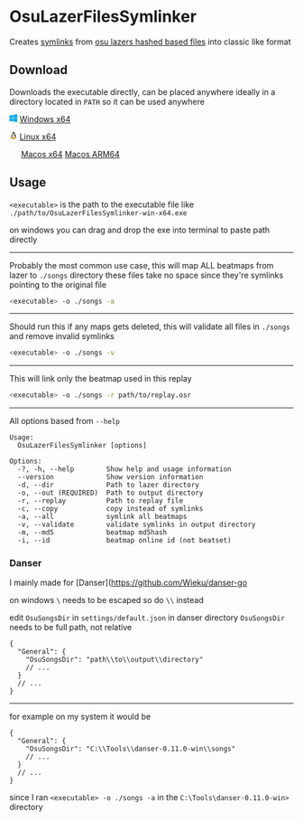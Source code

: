 # OsuLazerFilesSymlinker
Creates [symlinks](https://en.wikipedia.org/wiki/Symbolic_link) from [osu lazers hashed based files](https://osu.ppy.sh/wiki/en/Client/Release_stream/Lazer/File_storage) into classic like format

## Download
Downloads the executable directly, can be placed anywhere
ideally in a directory located in `PATH` so it can be used anywhere

<svg viewBox="0 0 88 88" xmlns="http://www.w3.org/2000/svg" height="1em" width="1em"><path d="m0 12.402 35.687-4.86.016 34.423-35.67.203zm35.67 33.529.028 34.453L.028 75.48.026 45.7zm4.326-39.025L87.314 0v41.527l-47.318.376zm47.329 39.349-.011 41.34-47.318-6.678-.066-34.739z" fill="#00adef"/></svg>
[Windows x64](https://github.com/Ricky12Awesome/OsuLazerFilesSymlinker/releases/latest/download//OsuLazerFilesSymlinker-win-x64.exe)

<svg xmlns="http://www.w3.org/2000/svg" width="1em" height="1em" viewBox="0 0 256 295"><defs><linearGradient id="linux__logosLinuxTux0" x1="48.548%" x2="51.047%" y1="115.276%" y2="41.364%"><stop offset="0%" stop-color="#FFEED7"/><stop offset="100%" stop-color="#BDBFC2"/></linearGradient><linearGradient id="linux__logosLinuxTux1" x1="54.407%" x2="46.175%" y1="2.404%" y2="90.542%"><stop offset="0%" stop-color="#FFF" stop-opacity=".8"/><stop offset="100%" stop-color="#FFF" stop-opacity="0"/></linearGradient><linearGradient id="linux__logosLinuxTux2" x1="51.86%" x2="47.947%" y1="88.248%" y2="9.748%"><stop offset="0%" stop-color="#FFEED7"/><stop offset="100%" stop-color="#BDBFC2"/></linearGradient><linearGradient id="linux__logosLinuxTux3" x1="49.925%" x2="49.924%" y1="85.49%" y2="13.811%"><stop offset="0%" stop-color="#FFEED7"/><stop offset="100%" stop-color="#BDBFC2"/></linearGradient><linearGradient id="linux__logosLinuxTux4" x1="53.901%" x2="45.956%" y1="3.102%" y2="93.895%"><stop offset="0%" stop-color="#FFF" stop-opacity=".65"/><stop offset="100%" stop-color="#FFF" stop-opacity="0"/></linearGradient><linearGradient id="linux__logosLinuxTux5" x1="45.593%" x2="54.811%" y1="5.475%" y2="93.524%"><stop offset="0%" stop-color="#FFF" stop-opacity=".65"/><stop offset="100%" stop-color="#FFF" stop-opacity="0"/></linearGradient><linearGradient id="linux__logosLinuxTux6" x1="49.984%" x2="49.984%" y1="89.845%" y2="40.632%"><stop offset="0%" stop-color="#FFEED7"/><stop offset="100%" stop-color="#BDBFC2"/></linearGradient><linearGradient id="linux__logosLinuxTux7" x1="53.505%" x2="42.746%" y1="99.975%" y2="23.545%"><stop offset="0%" stop-color="#FFEED7"/><stop offset="100%" stop-color="#BDBFC2"/></linearGradient><linearGradient id="linux__logosLinuxTux8" x1="49.841%" x2="50.241%" y1="13.229%" y2="94.673%"><stop offset="0%" stop-color="#FFF" stop-opacity=".8"/><stop offset="100%" stop-color="#FFF" stop-opacity="0"/></linearGradient><linearGradient id="linux__logosLinuxTux9" x1="49.927%" x2="50.727%" y1="37.327%" y2="92.782%"><stop offset="0%" stop-color="#FFF" stop-opacity=".65"/><stop offset="100%" stop-color="#FFF" stop-opacity="0"/></linearGradient><linearGradient id="linux__logosLinuxTuxa" x1="49.876%" x2="49.876%" y1="2.299%" y2="81.204%"><stop offset="0%" stop-color="#FFF" stop-opacity=".65"/><stop offset="100%" stop-color="#FFF" stop-opacity="0"/></linearGradient><linearGradient id="linux__logosLinuxTuxb" x1="49.833%" x2="49.824%" y1="2.272%" y2="71.799%"><stop offset="0%" stop-color="#FFF" stop-opacity=".65"/><stop offset="100%" stop-color="#FFF" stop-opacity="0"/></linearGradient><linearGradient id="linux__logosLinuxTuxc" x1="53.467%" x2="38.949%" y1="48.921%" y2="98.1%"><stop offset="0%" stop-color="#FFA63F"/><stop offset="100%" stop-color="#FF0"/></linearGradient><linearGradient id="linux__logosLinuxTuxd" x1="52.373%" x2="47.579%" y1="143.009%" y2="-64.622%"><stop offset="0%" stop-color="#FFEED7"/><stop offset="100%" stop-color="#BDBFC2"/></linearGradient><linearGradient id="linux__logosLinuxTuxe" x1="30.581%" x2="65.887%" y1="34.024%" y2="89.175%"><stop offset="0%" stop-color="#FFA63F"/><stop offset="100%" stop-color="#FF0"/></linearGradient><linearGradient id="linux__logosLinuxTuxf" x1="59.572%" x2="48.361%" y1="-17.216%" y2="66.118%"><stop offset="0%" stop-color="#FFF" stop-opacity=".65"/><stop offset="100%" stop-color="#FFF" stop-opacity="0"/></linearGradient><linearGradient id="linux__logosLinuxTuxg" x1="47.769%" x2="51.373%" y1="1.565%" y2="104.313%"><stop offset="0%" stop-color="#FFF" stop-opacity=".65"/><stop offset="100%" stop-color="#FFF" stop-opacity="0"/></linearGradient><linearGradient id="linux__logosLinuxTuxh" x1="43.55%" x2="57.114%" y1="4.533%" y2="92.827%"><stop offset="0%" stop-color="#FFF" stop-opacity=".65"/><stop offset="100%" stop-color="#FFF" stop-opacity="0"/></linearGradient><linearGradient id="linux__logosLinuxTuxi" x1="49.733%" x2="50.558%" y1="17.609%" y2="99.385%"><stop offset="0%" stop-color="#FFA63F"/><stop offset="100%" stop-color="#FF0"/></linearGradient><linearGradient id="linux__logosLinuxTuxj" x1="50.17%" x2="49.68%" y1="2.89%" y2="94.17%"><stop offset="0%" stop-color="#FFF" stop-opacity=".65"/><stop offset="100%" stop-color="#FFF" stop-opacity="0"/></linearGradient><filter id="linux__logosLinuxTuxk" width="200%" height="200%" x="-50%" y="-50%" filterUnits="objectBoundingBox"><feOffset in="SourceAlpha" result="shadowOffsetOuter1"/><feGaussianBlur in="shadowOffsetOuter1" result="shadowBlurOuter1" stdDeviation="6.5"/></filter></defs><g fill="none"><path fill="#000" fill-opacity=".2" d="M235.125 249.359c0 17.355-52.617 31.497-117.54 31.497S.044 266.806.044 249.359c0-17.356 52.618-31.498 117.54-31.498c64.924 0 117.45 14.142 117.541 31.498" filter="url(#linux__logosLinuxTuxk)" transform="translate(10)"/><path fill="#000" d="M63.213 215.474c-11.387-16.346-13.591-69.606 12.947-102.39C89.292 97.383 92.69 86.455 93.7 71.67c.734-16.805-11.846-66.851 35.537-70.616c48.027-3.857 45.364 43.526 45.088 68.596c-.183 21.12 15.52 33.15 26.355 49.68c19.927 30.303 18.274 82.461-3.765 110.745c-27.916 35.354-51.791 20.018-67.678 21.304c-29.752 1.745-30.762 17.54-66.024-35.905"/><path fill="url(#linux__logosLinuxTux0)" d="M169.1 122.451c8.265 7.622 29.661 41.69-4.224 62.995c-11.937 7.438 10.653 35.721 21.488 22.039c19.193-24.61 6.98-63.913-4.591-77.963c-7.714-9.917-19.651-13.774-12.672-7.07" transform="translate(10)"/><path fill="#000" stroke="#000" stroke-width=".977" d="M176.805 117.86c13.59 11.02 38.292 49.587 2.204 74.748c-11.846 7.806 10.468 32.508 23.049 19.927c43.618-43.894-1.102-94.308-16.53-111.664c-13.774-15.151-25.987 3.49-8.723 16.989z"/><path fill="url(#linux__logosLinuxTux1)" d="M147.245 25.02c-.459 12.581-14.325 23.51-30.946 24.52c-16.621 1.01-29.66-8.54-29.202-21.121c.46-12.581 14.326-23.509 30.947-24.519c16.62-.918 29.66 8.54 29.201 21.12" transform="translate(10)"/><path fill="url(#linux__logosLinuxTux2)" d="M107.483 54.957c.46 8.173-3.397 15.06-8.723 15.335c-5.326.276-10.01-6.06-10.469-14.233c-.459-8.173 3.398-15.06 8.724-15.335c5.326-.276 10.01 6.06 10.468 14.233" transform="translate(10)"/><path fill="url(#linux__logosLinuxTux3)" d="M117.125 55.6c.184 9.458 6.337 16.988 13.683 16.805c7.346-.184 13.131-7.99 12.948-17.54c-.184-9.458-6.336-16.988-13.683-16.804c-7.346.183-13.223 8.08-12.948 17.539" transform="translate(10)"/><path fill="#000" d="M133.186 57.712c-.092 5.234 2.48 9.458 5.877 9.458c3.306 0 6.153-4.224 6.245-9.366c.091-5.234-2.48-9.459-5.878-9.459c-3.397 0-6.152 4.225-6.244 9.367m-21.212.092c.459 4.316-1.194 7.989-3.582 8.356c-2.387.276-4.683-2.938-5.142-7.254c-.46-4.316 1.194-7.99 3.581-8.357c2.388-.275 4.684 2.939 5.143 7.255"/><path fill="url(#linux__logosLinuxTux4)" d="M124.564 54.773c-.276 2.939 1.102 5.326 3.03 5.51c1.928.184 3.765-2.112 4.04-4.959c.276-2.938-1.102-5.326-3.03-5.51c-1.928-.183-3.765 2.113-4.04 4.96" transform="translate(10)"/><path fill="url(#linux__logosLinuxTux5)" d="M99.953 55.508c.276 2.388-.734 4.5-2.203 4.683c-1.47.184-2.847-1.653-3.123-4.132c-.275-2.388.735-4.5 2.204-4.683c1.47-.184 2.847 1.744 3.122 4.132" transform="translate(10)"/><path fill="url(#linux__logosLinuxTux6)" d="M71.027 145.684c6.52-14.785 20.386-40.772 20.662-60.883c0-15.978 47.843-19.835 51.7-3.856c3.856 15.978 13.59 39.853 19.834 51.424c6.245 11.478 24.335 48.118 5.051 80.074c-17.356 28.284-69.973 50.69-98.073-3.856c-9.55-18.917-7.806-42.333.826-62.903" transform="translate(10)"/><path fill="url(#linux__logosLinuxTux7)" d="M65.15 134.664c-5.601 10.56-17.172 38.293 11.112 53.445c30.395 16.162 30.303 49.312-6.245 33.517c-33.425-14.233-18.641-71.902-9.274-85.676c6.06-9.642 15.243-21.488 4.407-1.286" transform="translate(10)"/><path fill="#000" stroke="#000" stroke-width="1.25" d="M79.925 122.727c-8.907 14.509-30.211 48.669-1.652 66.484c38.384 23.6 27.548 47.108-7.53 25.895c-49.404-29.568-5.97-89.257 13.774-112.03c22.59-25.529 4.316 4.683-4.592 19.65z"/><path fill="url(#linux__logosLinuxTux8)" d="M156.428 151.285c0 16.162-15.519 37.1-42.15 36.916c-27.456.183-39.118-20.754-39.118-36.916c0-16.161 18.182-29.293 40.588-29.293c22.498.092 40.68 13.132 40.68 29.293" transform="translate(10)"/><path fill="url(#linux__logosLinuxTux9)" d="M141.92 100.504c-.276 16.713-11.204 20.662-24.978 20.662c-13.775 0-23.784-2.48-24.978-20.662c0-11.387 11.203-17.998 24.978-17.998c13.774-.092 24.977 6.52 24.977 17.998" transform="translate(10)"/><path fill="url(#linux__logosLinuxTuxa)" d="M58.63 126.216c9-13.682 28.008-34.711 3.582 2.939c-19.835 31.038-7.346 50.965-.918 56.474c18.549 16.53 17.814 27.64 3.214 18.917c-31.314-18.641-24.794-50.047-5.878-78.33" transform="translate(10)"/><path fill="url(#linux__logosLinuxTuxb)" d="M188.936 131.818c-7.806-16.07-32.6-56.842 1.193-9.459c30.763 42.884 9.183 72.729 5.326 75.667c-3.856 2.939-16.804 8.908-13.04-1.469c3.858-10.377 22.958-30.028 6.52-64.74" transform="translate(10)"/><path fill="url(#linux__logosLinuxTuxc)" stroke="#E68C3F" stroke-width="6.25" d="M51.835 258.542c-20.57-10.928-50.414 2.112-39.578-27.457c2.204-6.704-3.214-16.805.275-23.325c4.133-7.989 13.04-6.244 18.366-11.57c5.234-5.51 8.54-15.06 18.366-13.59c9.734 1.468 16.254 13.406 23.049 28.099c5.05 10.468 22.865 25.253 21.672 37.007c-1.47 17.998-21.948 21.396-42.15 10.836z" transform="translate(10)"/><path fill="url(#linux__logosLinuxTuxd)" d="M201.608 189.119c-3.122 5.877-16.162 15.335-24.886 12.856c-8.815-2.388-12.856-15.795-11.111-25.988c1.653-11.386 11.111-12.03 23.05-6.336c12.855 6.336 16.712 11.662 12.947 19.468" transform="translate(10)"/><path fill="url(#linux__logosLinuxTuxe)" stroke="#E68C3F" stroke-width="6.251" d="M194.445 253.49c15.06-18.273 48.578-14.508 25.988-39.577c-4.775-5.418-3.306-16.989-9.183-21.947c-6.887-6.061-14.509-1.102-21.488-4.224c-6.979-3.398-14.325-9.918-22.865-5.327c-8.54 4.684-9.459 16.805-10.285 32.783c-.735 11.479-11.203 30.671-5.602 41.231c8.081 16.346 29.11 14.142 43.435-2.938z" transform="translate(10)"/><path fill="url(#linux__logosLinuxTuxf)" d="M187.925 229.064c23.325-34.435 5.97-34.16.092-36.823c-5.877-2.755-12.03-8.173-18.916-4.408c-6.888 3.857-7.255 13.775-7.439 26.814c-.275 9.367-8.08 25.07-3.397 33.793c5.693 10.193 19.467-4.591 29.66-19.376" transform="translate(10)"/><path fill="url(#linux__logosLinuxTuxg)" d="M47.06 234.023c-34.895-22.59-18.55-30.303-13.315-33.885c6.336-4.591 6.428-13.407 14.233-12.58c7.806.826 12.397 10.468 17.631 22.406c3.857 8.54 17.264 19.927 16.254 29.753c-1.285 11.57-19.743 3.948-34.803-5.694" transform="translate(10)"/><path fill="#000" d="M209.588 188.843c-2.755 4.776-13.958 12.306-21.396 10.285c-7.622-1.928-11.112-12.672-9.55-20.753c1.377-9.183 9.55-9.642 19.834-5.05c10.928 4.958 14.326 9.182 11.112 15.518"/><path fill="url(#linux__logosLinuxTuxh)" d="M192.058 186.18c-1.745 3.306-9.091 8.54-14.234 7.163c-5.142-1.377-7.713-8.815-6.887-14.417c.735-6.336 6.244-6.704 13.223-3.581c7.53 3.49 9.918 6.428 7.898 10.835" transform="translate(10)"/><path fill="url(#linux__logosLinuxTuxi)" stroke="#E68C3F" stroke-width="3.75" d="M97.107 66.344c3.673-3.398 12.58-13.774 29.477-2.939c3.122 2.02 5.693 2.204 11.662 4.775c12.03 4.96 6.336 16.897-6.52 20.937c-5.51 1.745-10.468 8.449-20.386 7.806c-8.54-.46-10.744-6.06-15.978-9.091c-9.275-5.234-10.652-12.305-5.602-16.07c5.051-3.765 6.98-5.143 7.347-5.418z" transform="translate(10)"/><path stroke="#E68C3F" stroke-width="2.5" d="M148.43 75.986c-5.05.275-15.979 11.203-27.457 11.203c-11.479 0-18.366-10.652-20.11-10.652"/><path fill="url(#linux__logosLinuxTuxj)" d="M102.8 65.426c1.837-1.653 7.622-6.153 15.244-1.562c1.653.919 3.306 1.929 5.693 3.306c4.867 2.847 2.48 6.98-3.398 9.55c-2.663 1.102-7.07 3.49-10.376 3.306c-3.673-.367-6.153-2.755-8.54-4.316c-4.5-2.938-4.224-5.418-2.112-7.346c1.56-1.47 3.305-2.847 3.49-2.938" transform="translate(10)"/></g></svg>
[Linux x64](https://github.com/Ricky12Awesome/OsuLazerFilesSymlinker/releases/latest/download//OsuLazerFilesSymlinker-linux-x64)

<svg xmlns="http://www.w3.org/2000/svg" xml:space="preserve" width="1.2em" height="1em" viewBox="0 0 814 1000"><path fill="#fff" d="M788.1 340.9c-5.8 4.5-108.2 62.2-108.2 190.5 0 148.4 130.3 200.9 134.2 202.2-.6 3.2-20.7 71.9-68.7 141.9-42.8 61.6-87.5 123.1-155.5 123.1s-85.5-39.5-164-39.5c-76.5 0-103.7 40.8-165.9 40.8s-105.6-57-155.5-127C46.7 790.7 0 663 0 541.8c0-194.4 126.4-297.5 250.8-297.5 66.1 0 121.2 43.4 162.7 43.4 39.5 0 101.1-46 176.3-46 28.5 0 130.9 2.6 198.3 99.2zm-234-181.5c31.1-36.9 53.1-88.1 53.1-139.3 0-7.1-.6-14.3-1.9-20.1-50.6 1.9-110.8 33.7-147.1 75.8-28.5 32.4-55.1 83.6-55.1 135.5 0 7.8 1.3 15.6 1.9 18.1 3.2.6 8.4 1.3 13.6 1.3 45.4 0 102.5-30.4 135.5-71.3z"/></svg>
[Macos x64](https://github.com/Ricky12Awesome/OsuLazerFilesSymlinker/releases/latest/download//OsuLazerFilesSymlinker-osx-x64)
[Macos ARM64](https://github.com/Ricky12Awesome/OsuLazerFilesSymlinker/releases/latest/download//OsuLazerFilesSymlinker-osx-arm64)

## Usage 
`<executable>` is the path to the executable file like `./path/to/OsuLazerFilesSymlinker-win-x64.exe`

on windows you can drag and drop the exe into terminal to paste path directly

---
Probably the most common use case, this will map ALL beatmaps from lazer to `./songs` directory
these files take no space since they're symlinks pointing to the original file
```sh
<executable> -o ./songs -a
```
---
Should run this if any maps gets deleted, this will validate all files in `./songs` and remove invalid symlinks
```sh
<executable> -o ./songs -v
```
---
This will link only the beatmap used in this replay
```sh
<executable> -o ./songs -r path/to/replay.osr
```
---
All options based from `--help`
```
Usage:
  OsuLazerFilesSymlinker [options]

Options:
  -?, -h, --help        Show help and usage information
  --version             Show version information
  -d, --dir             Path to lazer directory
  -o, --out (REQUIRED)  Path to output directory
  -r, --replay          Path to replay file
  -c, --copy            copy instead of symlinks
  -a, --all             symlink all beatmaps
  -v, --validate        validate symlinks in output directory
  -m, --md5             beatmap md5hash
  -i, --id              beatmap online id (not beatset)
```

### Danser
I mainly made for [Danser](https://github.com/Wieku/danser-go

on windows `\` needs to be escaped so do `\\` instead

edit `OsuSongsDir` in `settings/default.json` in danser directory
`OsuSongsDir` needs to be full path, not relative
```json5
{
  "General": {
    "OsuSongsDir": "path\\to\\output\\directory"
    // ...
  }
  // ...
}
```
---
for example on my system it would be
```json5
{
  "General": {
    "OsuSongsDir": "C:\\Tools\\danser-0.11.0-win\\songs"
    // ...
  }
  // ...
}
```
since I ran `<executable> -o ./songs -a` in the `C:\Tools\danser-0.11.0-win>` directory
